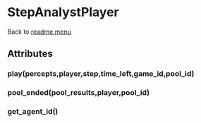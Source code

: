 # StepAnalystPlayer
Back to [readme menu](../README.md)

## Attributes
### play(percepts,player,step,time_left,game_id,pool_id)
### pool_ended(pool_results,player,pool_id)
### get_agent_id()
